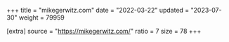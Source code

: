 +++
title = "mikegerwitz.com"
date = "2022-03-22"
updated = "2023-07-30"
weight = 79959

[extra]
source = "https://mikegerwitz.com/"
ratio = 7
size = 78
+++
